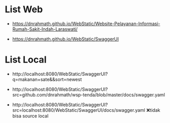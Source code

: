 
# List Web

- https://dnrahmath.github.io/WebStatic/Website-Pelayanan-Informasi-Rumah-Sakit-Indah-Laraswati/

- https://dnrahmath.github.io/WebStatic/SwaggerUI


# List Local

- http://localhost:8080/WebStatic/SwaggerUI?q=makanan+sate&&sort=newest

- http://localhost:8080/WebStatic/SwaggerUI?src=github.com/dnrahmath/wsp-tenda/blob/master/docs/swagger.yaml
- http://localhost:8080/WebStatic/SwaggerUI?src=localhost:8080/WebStatic/SwaggerUI/docs/swagger.yaml ❌tidak bisa source local

